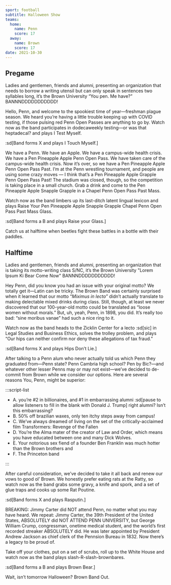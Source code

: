 ```yaml
---
sport: football
subtitle: Halloween Show
teams:
  home:
    name: Penn
    score: 17
  away:
    name: Brown
    score: 17
date: 2021-10-30
---
```


## Pregame

Ladies and gentlemen, friends and alumni, presenting an organization that needs to borrow a writing utensil but can only speak in sentences two syllables long, it’s the Brown University “You pen. Me have?” BANNNDDDDDDDDDDD!

Hello, Penn, and welcome to the spookiest time of year—freshman plague season. We heard you’re having a little trouble keeping up with COVID testing, if those pulsing red Penn Open Passes are anything to go by. Watch now as the band participates in dodecaweekly testing—or was that heptadecal? and plays I Test Myself.

:sd[Band forms X and plays I Touch Myself.]

We have a Penn. We have an Apple. We have a campus-wide health crisis. We have a Pen Pineapple Apple Penn Open Pass. We have taken care of the campus-wide health crisis. Now it’s over, so we have a Pen Pineapple Apple Penn Open Pass Past. I’m at the Penn wrestling tournament, and people are using some crazy moves — I think that’s a Pen Pineapple Apple Grapple Penn Open Pass Past! The stadium was closed, though, so the competition is taking place in a small church. Grab a drink and come to the Pen Pineapple Apple Snapple Grapple in a Chapel Penn Open Pass Past Mass.

Watch now as the band limbers up its last-ditch latent lingual lexicon and plays Raise Your Pen Pineapple Apple Snapple Grapple Chapel Penn Open Pass Past Mass Glass.

:sd[Band forms a B and plays Raise your Glass.]

Catch us at halftime when beetles fight these battles in a bottle with their paddles.

## Halftime

Ladies and gentlemen, friends and alumni, presenting an organization that is taking its motto-writing class S/NC, it’s the Brown University "Lorem Ipsum Ki Bear Come Now" BANNNDDDDDDDDDDD!

Hey Penn, did you know you had an issue with your original motto? We totally get it—Latin can be tricky. The Brown Band was certainly surprised when it learned that our motto “_Miximus in lecto_” didn’t actually translate to making delectable mixed drinks during class. Still, though, at least we never discovered that our 100-year-old motto could be translated as “loose women without morals.” But, uh, yeah, Penn, in 1898, you did. It’s really too bad: “sine moribus vanae” had such a nice ring to it.

Watch now as the band heads to the Zicklin Center for a lecto :sd[sic] in Legal Studies and Business Ethics, solves the trolley problem, and plays “Our hips can neither confirm nor deny these allegations of tax fraud.”

:sd[Band forms X and plays Hips Don’t Lie.]

After talking to a Penn alum who never actually told us which Penn they graduated from—Penn state? Penn Cambria high school? Pen by Bic?—and whatever other lesser Penns may or may not exist—we’ve decided to de-commit from Brown while we consider our options. Here are several reasons You, Penn, might be superior:

:::script-list

- A. you’re #2 in billionaires, and #1 in embarrassing alumni :sd[pause to allow listeners to fill in the blank with Donald J. Trump] right alumni? Isn’t this embarrassing?
- B. 50% off brazilian waxes, only ten itchy steps away from campus!
- C. We’ve always dreamed of living on the set of the critically-acclaimed film Transformers: Revenge of the Fallen
- D. You’re the Alma mater of the creator of Law and Order, which means you have educated between one and many Dick Wolves.
- E. Your notorious sex fiend of a founder Ben Franklin was much hotter than the Brown brothers and
- F. The Princeton band

:::

After careful consideration, we’ve decided to take it all back and renew our vows to good ol’ Brown. We honestly prefer eating rats at the Ratty, so watch now as the band grabs some gravy, a knife and spork, and a set of glue traps and cooks up some Rat Poutine.

:sd[Band forms X and plays Rasputin.]

BREAKING: Jimmy Carter did NOT attend Penn, no matter what you may have heard. We repeat: Jimmy Carter, the 39th President of the United States, ABSOLUTELY did NOT ATTEND PENN UNIVERSITY, but George William Crump, congressman, onetime medical student, and the world’s first recorded streaker ABSOLUTELY did. He was later appointed by President Andrew Jackson as chief clerk of the Pennsion Bureau in 1832. Now there’s a legacy to be proud of.

Take off your clothes, put on a set of scrubs, roll up to the White House and watch now as the band plays slash-R-slash-brownbares.

:sd[Band forms a B and plays Brown Bear.]

Wait, isn’t tomorrow Halloween? Brown Band Out.
